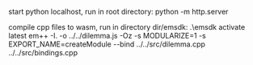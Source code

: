 start python localhost, run in root directory:
python -m http.server

compile cpp files to wasm, run in directory dir/emsdk:
.\emsdk activate latest
em++ -I. -o ../../dilemma.js -Oz -s MODULARIZE=1 -s EXPORT_NAME=createModule --bind ../../src/dilemma.cpp ../../src/bindings.cpp